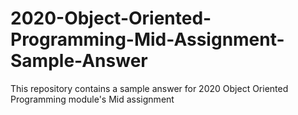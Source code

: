 # 2020-Object-Oriented-Programming-Mid-Assignment-Sample-Answer
This repository contains a sample answer for 2020 Object Oriented Programming module's Mid assignment

